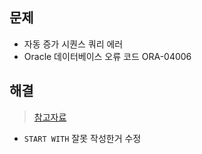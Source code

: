## 문제
- 자동 증가 시퀀스 쿼리 에러
- Oracle 데이터베이스 오류 코드 ORA-04006

## 해결
> [참고자료](https://www.oraexcel.com/oracle-10gR1-ORA-04006/lang-ko)
- `START WITH` 잘못 작성한거 수정
